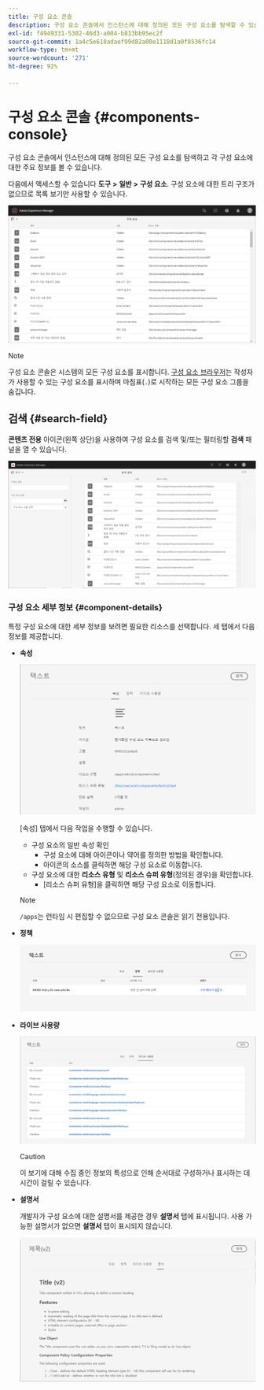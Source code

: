 ```yaml
---
title: 구성 요소 콘솔
description: 구성 요소 콘솔에서 인스턴스에 대해 정의된 모든 구성 요소를 탐색할 수 있습니다.
exl-id: f4949331-5302-46d3-a004-b813bb95ec2f
source-git-commit: 1a4c5e618adaef99d82a00e1118d1a0f8536fc14
workflow-type: tm+mt
source-wordcount: '271'
ht-degree: 92%

---
```


# 구성 요소 콘솔 {#components-console}

구성 요소 콘솔에서 인스턴스에 대해 정의된 모든 구성 요소를 탐색하고 각 구성 요소에 대한 주요 정보를 볼 수 있습니다.

다음에서 액세스할 수 있습니다 **도구 >** **일반 >** **구성 요소**. 구성 요소에 대한 트리 구조가 없으므로 목록 보기만 사용할 수 있습니다.

![구성 요소 콘솔](/help/sites-cloud/authoring/assets/components-console.png)

>[!NOTE]
>
>구성 요소 콘솔은 시스템의 모든 구성 요소를 표시합니다. [구성 요소 브라우저](/help/sites-cloud/authoring/page-editor/editor-side-panel.md#components-browser)는 작성자가 사용할 수 있는 구성 요소를 표시하며 마침표(`.`)로 시작하는 모든 구성 요소 그룹을 숨깁니다.

## 검색 {#search-field}

**콘텐츠 전용** 아이콘(왼쪽 상단)을 사용하여 구성 요소를 검색 및/또는 필터링할 **검색** 패널을 열 수 있습니다.

![구성 요소 콘솔에서 검색](/help/sites-cloud/authoring/assets/components-console-search.png)

### 구성 요소 세부 정보 {#component-details}

특정 구성 요소에 대한 세부 정보를 보려면 필요한 리소스를 선택합니다. 세 탭에서 다음 정보를 제공합니다.

* **속성**

  ![구성 요소 콘솔 속성](/help/sites-cloud/authoring/assets/components-console-properties.png)

  [속성] 탭에서 다음 작업을 수행할 수 있습니다.

   * 구성 요소의 일반 속성 확인
      * 구성 요소에 대해 아이콘이나 약어를 정의한 방법을 확인합니다. <!-- View how the [icon or abbreviation has been defined](/help/sites-developing/components-basics.md#component-icon-in-touch-ui) for the component.-->
      * 아이콘의 소스를 클릭하면 해당 구성 요소로 이동합니다.
   * 구성 요소에 대한 **리소스 유형** 및 **리소스 슈퍼 유형**(정의된 경우)을 확인합니다.
      * [리소스 슈퍼 유형]을 클릭하면 해당 구성 요소로 이동합니다.

  >[!NOTE]
  >
  >`/apps`는 런타임 시 편집할 수 없으므로 구성 요소 콘솔은 읽기 전용입니다.

* **정책**

  ![구성 요소 콘솔 정책](/help/sites-cloud/authoring/assets/components-console-policies.png)

* **라이브 사용량**

  ![구성 요소의 라이브 사용량](/help/sites-cloud/authoring/assets/components-console-live-usage.png)

  >[!CAUTION]
  >
  >이 보기에 대해 수집 중인 정보의 특성으로 인해 순서대로 구성하거나 표시하는 데 시간이 걸릴 수 있습니다.

* **설명서**

  개발자가 구성 요소에 대한 설명서를 제공한 경우 **설명서** 탭에 표시됩니다. 사용 가능한 설명서가 없으면 **설명서** 탭이 표시되지 않습니다. <!-- If the developer has provided [documentation for the component](/help/sites-developing/developing-components.md#documenting-your-component), it will appear on the **Documentation** tab. If there is no documentation available, the **Documentation** tab will not be shown.-->

  ![구성 요소 설명서](/help/sites-cloud/authoring/assets/components-console-documentation.png)
